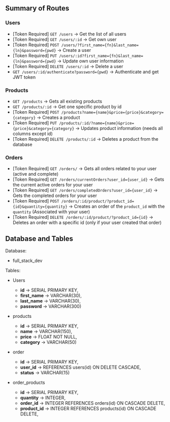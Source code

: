 ## Summary of Routes

### Users
- [Token Required] `GET /users` -> Get the list of all users
- [Token Required] `GET /users/:id` -> Get own user
- [Token Required] `POST /users/?first_name={fn}&last_name={ln}&password={pwd}` -> Create a user
- [Token Required] `PUT /users/:id?first_name={fn}&last_name={ln}&password={pwd}` -> Update own user information
- [Token Required] `DELETE /users/:id` -> Delete a user
- `GET /users/:id/authenticate?password={pwd}` -> Authenticate and get JWT token

### Products
- `GET /products` -> Gets all existing products
- `GET /products/:id` -> Get one specific product by id
- [Token Required] `POST /products?name={name}&price={price}&category={category}` -> Creates a product
- [Token Required] `PUT /products/:id/?name={name}&price={price}&category={category}` -> Updates product information (needs all columns except id)
- [Token Required] `DELETE /products/:id` -> Deletes a product from the database

### Orders
- [Token Required] `GET /orders/` -> Gets all orders related to your user (active and complete)
- [Token Required] `GET /orders/currentOrders?user_id={user_id}` -> Gets the current active orders for your user
- [Token Required] `GET /orders/completedOrders?user_id={user_id}` -> Gets the completed orders for your user
- [Token Required] `POST /orders/:id/product/?product_id={id}&quantity={quantity}` -> Creates an order of the `product_id` with the `quantity` (Associated with your user)
- [Token Required] `DELETE /orders/:id/product/?product_id={id}` -> Deletes an order with a specific id (only if your user created that order)

## Database and Tables

Database: 
- full_stack_dev

Tables:
- Users
    - **id** -> SERIAL PRIMARY KEY,
    - **first_name** -> VARCHAR(30),
    - **last_name** -> VARCHAR(30),
    - **password** -> VARCHAR(300)

- products
    - **id** -> SERIAL PRIMARY KEY,
    - **name** -> VARCHAR(150),
    - **price** -> FLOAT NOT NULL,
    - **category** -> VARCHAR(50)

- order
    - **id** -> SERIAL PRIMARY KEY,
    - **user_id** -> REFERENCES users(id) ON DELETE CASCADE,
    - **status** -> VARCHAR(15)

- order_products
    - **id** -> SERIAL PRIMARY KEY,
    - **quantity** -> INTEGER,
    - **order_id** -> INTEGER REFERENCES orders(id) ON CASCADE DELETE,
    - **product_id** -> INTEGER REFERENCES products(id) ON CASCADE DELETE,
